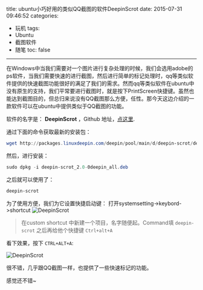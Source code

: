 title: ubuntu小巧好用的类似QQ截图的软件DeepinScrot
date: 2015-07-31 09:46:52
categories:
- 玩机
tags: 
- Ubuntu
- 截图软件
- 随笔
toc: false
---
在Windows中当我们需要对一个图片进行复杂处理的时候，我们会选用adobe的ps软件，当我们需要快速的进行截图，然后进行简单的标记处理时，qq等类似软件提供的快速截图功能很好的满足了我们的需求。然而qq等类似软件在ubuntu中没有原生的支持，我们平常要进行截图时，就是按下PrintScreen快捷键。虽然也能达到截图目的，但总归来说没有QQ截图那么方便，任性。那今天这边介绍的一款软件可以在ubuntu中提供类似于QQ截图的功能。

<!--more-->


软件的名字是： **DeepinScrot** ，Github 地址，[点这里](https://github.com/linuxdeepin-packages/deepin-scrot).

通过下面的命令获取最新的安装包：

```PowerShell
wget http://packages.linuxdeepin.com/deepin/pool/main/d/deepin-scrot/deepin-scrot_2.0-0deepin_all.deb
```

然后，进行安装：

```PowerShell
sudo dpkg -i deepin-scrot_2.0-0deepin_all.deb
```

之后就可以使用了：

```PowerShell
deepin-scrot
```

为了使用方便，我们为它设置快捷启动键：
打开systemsetting->keybord->shortcut
![DeepinScrot](http://7xkr9a.com1.z0.glb.clouddn.com/15/07/31DeepinScrotShortCut.png)

> 在custom shortcut 中新建一个项目，名字随便起。Command填  `deepin-scrot` 之后再给他个快捷键 `Ctrl+alt+A` 

看下效果，按下 `CTRL+ALT+A`:

![DeepinScrot](http://7xkr9a.com1.z0.glb.clouddn.com/15/07/31DeepinScrot.png) 

很不错，几乎跟QQ截图一样，也提供了一些快速标记的功能。

感觉还不错~


